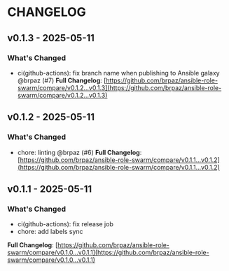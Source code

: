 # CHANGELOG

## v0.1.3 - 2025-05-11

### What's Changed

- ci(github-actions): fix branch name when publishing to Ansible galaxy @brpaz (#7)
  **Full Changelog**: [https://github.com/brpaz/ansible-role-swarm/compare/v0.1.2...v0.1.3](https://github.com/brpaz/ansible-role-swarm/compare/v0.1.2...v0.1.3)

## v0.1.2 - 2025-05-11

### What's Changed

- chore: linting @brpaz (#6)
  **Full Changelog**: [https://github.com/brpaz/ansible-role-swarm/compare/v0.1.1...v0.1.2](https://github.com/brpaz/ansible-role-swarm/compare/v0.1.1...v0.1.2)

## v0.1.1 - 2025-05-11

### What's Changed

* ci(github-actions): fix release job
* chore: add labels sync

**Full Changelog**: [https://github.com/brpaz/ansible-role-swarm/compare/v0.1.0...v0.1.1](https://github.com/brpaz/ansible-role-swarm/compare/v0.1.0...v0.1.1)
